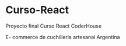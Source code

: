 # Curso-React
Proyecto final Curso React CoderHouse


E- commerce de cuchilleria artesanal Argentina

